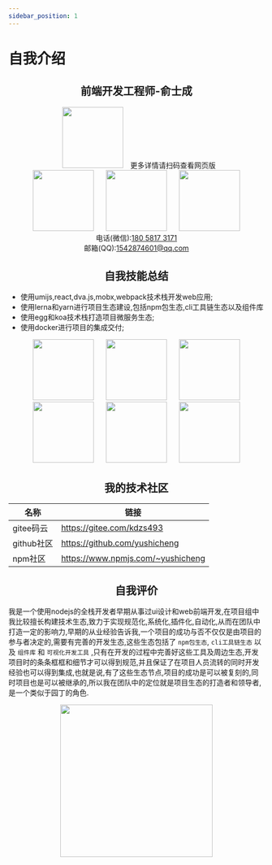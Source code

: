```yaml
---
sidebar_position: 1
---
```


# 自我介绍

<h2 align="center">前端开发工程师-俞士成</h2>

<div align="center">
  <img hspace="10" width="120" src="https://yushicheng.github.io/self-introduction/photos/qrcode_yushicheng.github.io.png"/>
  <span>更多详情请扫码查看网页版</span>
</div>

<div align="center">
  <img hspace="10" width="120" src="https://yushicheng.github.io/self-introduction/photos/WechatIMG2.jpeg"/>
  <img hspace="10" width="120" src="https://yushicheng.github.io/self-introduction/photos/WechatIMG4.jpeg"/>
  <img hspace="10" width="120" src="https://yushicheng.github.io/self-introduction/photos/WechatIMG5.jpeg"/>
</div>

<div align="center">
  <div>
    电话(微信):<a href="tel:18058173171">180 5817 3171</a>
  </div>
  <div>
    邮箱(QQ):<a href="mail:1542874601@qq.com">1542874601@qq.com</a>
  </div>
</div>

<h2 align="center">自我技能总结</h2>

- 使用umijs,react,dva.js,mobx,webpack技术栈开发web应用;
- 使用lerna和yarn进行项目生态建设,包括npm包生态,cli工具链生态以及组件库
- 使用egg和koa技术栈打造项目微服务生态;
- 使用docker进行项目的集成交付;

<div align="center">
  <img hspace="10" width="120" src="https://yushicheng.github.io/self-introduction/logos/20171113192033_1230.png"/>
  <img hspace="10" width="120" src="https://yushicheng.github.io/self-introduction/logos/1477618837-4668.jpg"/>
  <img hspace="10" width="120" src="https://yushicheng.github.io/self-introduction/logos/TB1zomHwxv1gK0jSZFFXXb0sXXa-200-200.png"/>
  <img hspace="10" width="120" src="https://yushicheng.github.io/self-introduction/logos/79596653-38f81200-80e1-11ea-98cd-1c6a3bb5de51.png"/>
  <img hspace="10" width="120" src="https://yushicheng.github.io/self-introduction/logos/JFKAMfmPehWfhBPdCjrw.svg"/>
  <img hspace="10" width="120" src="https://yushicheng.github.io/self-introduction/logos/docker.png"/>
</div>


<h2 align="center">我的技术社区</h2>

| 名称       | 链接                              |
| ---------- | --------------------------------- |
| gitee码云  | https://gitee.com/kdzs493         |
| github社区 | https://github.com/yushicheng     |
| npm社区    | https://www.npmjs.com/~yushicheng |

<h2 align="center">自我评价</h2>

我是一个使用nodejs的全栈开发者早期从事过ui设计和web前端开发,在项目组中我比较擅长构建技术生态,致力于实现规范化,系统化,插件化,自动化,从而在团队中打造一定的影响力,早期的从业经验告诉我,一个项目的成功与否不仅仅是由项目的参与者决定的,需要有完善的开发生态,这些生态包括了 `npm包生态`, `cli工具链生态` 以及 `组件库` 和 `可视化开发工具` ,只有在开发的过程中完善好这些工具及周边生态,开发项目时的条条框框和细节才可以得到规范,并且保证了在项目人员流转的同时开发经验也可以得到集成,也就是说,有了这些生态节点,项目的成功是可以被复刻的,同时项目也是可以被继承的,所以我在团队中的定位就是项目生态的打造者和领导者,是一个类似于园丁的角色.

<div align="center">
  <img hspace="10" width="300" src="https://yushicheng.github.io/self-introduction/photos/IMG_3708.jpg"/>
</div>
